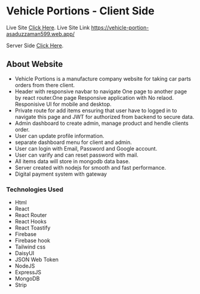 # Vehicle Portions - Client Side
Live Site [Click Here](https://vehicle-portion-asaduzzaman599.web.app/).
Live Site Link https://vehicle-portion-asaduzzaman599.web.app/



Server Side [Click Here](https://github.com/asaduzzaman599/manufacturer-website-server-side).




## About Website
- Vehicle Portions is a manufacture company website for taking car parts orders from there client.
- Header with responsive navbar to navigate One page to another page by react router.One page Responsive application with No relaod. Responisive UI for mobile and desktop.
- Private route for add items ensuring that user have to logged in to navigate this page and JWT for authorized from backend to secure data.
- Admin dashboard to create admin, manage product and hendle clients order. 
- User can update profile information.
- separate dashboard menu for client and admin.
- User can login with Email, Password and Google account.
- User can varify and can reset password with mail.
- All items data will store in mongodb data base.
- Server created with nodejs for smooth and fast performance.
- Digital payment system with  gateway

### Technologies Used
- Html
- React
- React Router
- React Hooks
- React Toastify
- Firebase
- Firebase hook
- Tailwind css
- DaisyUI
- JSON Web Token
- NodeJS
- ExpressJS
- MongoDB
- Strip